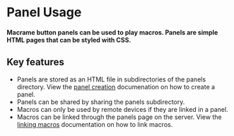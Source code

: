 # Panel Usage

#### Macrame button panels can be used to play macros. Panels are simple HTML pages that can be styled with CSS. 

## Key features
- Panels are stored as an HTML file in subdirectories of the panels directory. View the [panel creation](/docs/panels/creation) documenation on how to create a panel.
- Panels can be shared by sharing the panels subdirectory. 
- Macros can only be used by remote devices if they are linked in a panel.
- Macros can be linked through the panels page on the server. View the [linking macros](/docs/panels/linking-macros) documentation on how to link macros.